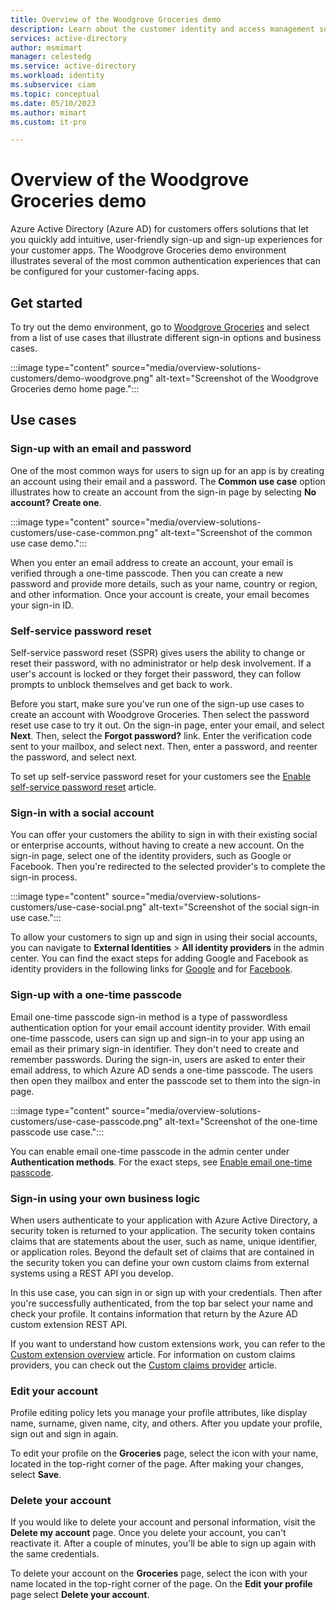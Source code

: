 ```yaml
---
title: Overview of the Woodgrove Groceries demo
description: Learn about the customer identity and access management solutions for your customer-facing apps that are provided by Azure AD for customers.
services: active-directory
author: msmimart
manager: celestedg
ms.service: active-directory
ms.workload: identity
ms.subservice: ciam
ms.topic: conceptual
ms.date: 05/10/2023
ms.author: mimart
ms.custom: it-pro

---
```

# Overview of the Woodgrove Groceries demo

Azure Active Directory (Azure AD) for customers offers solutions that let you quickly add intuitive, user-friendly sign-up and sign-up experiences for your customer apps. The Woodgrove Groceries demo environment illustrates several of the most common authentication experiences that can be configured for your customer-facing apps.

## Get started

To try out the demo environment, go to [Woodgrove Groceries](https://woodgrovedemo.com/) and select from a list of use cases that illustrate different sign-in options and business cases.

:::image type="content" source="media/overview-solutions-customers/demo-woodgrove.png" alt-text="Screenshot of the Woodgrove Groceries demo home page.":::

## Use cases

### Sign-up with an email and password

One of the most common ways for users to sign up for an app is by creating an account using their email and a password. The **Common use case** option illustrates how to create an account from the sign-in page by selecting **No account? Create one**.

:::image type="content" source="media/overview-solutions-customers/use-case-common.png" alt-text="Screenshot of the common use case demo.":::

When you enter an email address to create an account, your email is verified through a one-time passcode. Then you can create a new password and provide more details, such as your name, country or region, and other information. Once your account is create, your email becomes your sign-in ID.

### Self-service password reset

Self-service password reset (SSPR) gives users the ability to change or reset their password, with no administrator or help desk involvement. If a user's account is locked or they forget their password, they can follow prompts to unblock themselves and get back to work.

Before you start, make sure you've run one of the sign-up use cases to create an account with Woodgrove Groceries. Then select the password reset use case to try it out. On the sign-in page, enter your email, and select **Next**. Then, select the **Forgot password?** link. Enter the verification code sent to your mailbox, and select next. Then, enter a password, and reenter the password, and select next.

To set up self-service password reset for your customers see the [Enable self-service password reset](how-to-enable-password-reset-customers.md) article.

### Sign-in with a social account

You can offer your customers the ability to sign in with their existing social or enterprise accounts, without having to create a new account. On the sign-in page, select one of the identity providers, such as Google or Facebook. Then you're redirected to the selected provider's to complete the sign-in process.

:::image type="content" source="media/overview-solutions-customers/use-case-social.png" alt-text="Screenshot of the social sign-in use case.":::

To allow your customers to sign up and sign in using their social accounts, you can navigate to **External Identities** > **All identity providers** in the admin center. You can find the exact steps for adding Google and Facebook as identity providers in the following links for [Google](how-to-google-federation-customers.md) and for [Facebook](how-to-facebook-federation-customers.md).  

### Sign-up with a one-time passcode

Email one-time passcode sign-in method is a type of passwordless authentication option for your email account identity provider. With email one-time passcode, users can sign up and sign-in to your app using an email as their primary sign-in identifier. They don't need to create and remember passwords. During the sign-in, users are asked to enter their email address, to which Azure AD sends a one-time passcode. The users then open they mailbox and enter the passcode set to them into the sign-in page.

:::image type="content" source="media/overview-solutions-customers/use-case-passcode.png" alt-text="Screenshot of the one-time passcode use case.":::

You can enable email one-time passcode in the admin center under **Authentication methods**. For the exact steps, see [Enable email one-time passcode](how-to-enable-password-reset-customers.md#enable-email-one-time-passcode).

### Sign-in using your own business logic

When users authenticate to your application with Azure Active Directory, a security token is returned to your application. The security token contains claims that are statements about the user, such as name, unique identifier, or application roles. Beyond the default set of claims that are contained in the security token you can define your own custom claims from external systems using a REST API you develop.
 
In this use case, you can sign in or sign up with your credentials. Then after you're successfully authenticated, from the top bar select your name and check your profile. It contains information that return by the Azure AD custom extension REST API.

If you want to understand how custom extensions work, you can refer to the [Custom extension overview](/azure/active-directory/develop/custom-extension-overview) article. For information on custom claims providers, you can check out the [Custom claims provider](/azure/active-directory/develop/custom-claims-provider-overview) article.

### Edit your account

Profile editing policy lets you manage your profile attributes, like display name, surname, given name, city, and others. After you update your profile, sign out and sign in again.

To edit your profile on the **Groceries** page, select the icon with your name, located in the top-right corner of the page. After making your changes, select **Save**.

### Delete your account

If you would like to delete your account and personal information, visit the **Delete my account** page. Once you delete your account, you can't reactivate it. After a couple of minutes, you'll be able to sign up again with the same credentials.

To delete your account on the **Groceries** page, select the icon with your name located in the top-right corner of the page. On the **Edit your profile** page select **Delete your account**.

